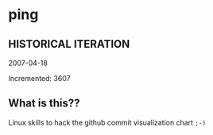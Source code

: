 # ping

## HISTORICAL ITERATION
2007-04-18

Incremented: 3607

## What is this?? 
Linux skills to hack the github commit visualization chart `;-)`
